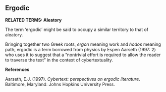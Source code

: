 ## Ergodic

**RELATED TERMS: Aleatory**

The term ‘ergodic’ might be said to occupy a similar territory to that of aleatory. 

Bringing together two Greek roots, _ergon_ meaning work and _hodos_ meaning path, ergodic is a term borrowed from physics by Espen Aarseth (1997: 2) who uses it to suggest that a “nontrivial effort is required to allow the reader to traverse the text” in the context of cybertextuality.

**References**

Aarseth, E.J. (1997). _Cybertext: perspectives on ergodic literature_. Baltimore, Maryland: Johns Hopkins University Press.

